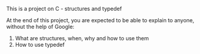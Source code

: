 This is a project on C - structures and typedef

At the end of this project, you are expected to be able to explain to anyone,
without the help of Google:

1. What are structures, when, why and how to use them
2. How to use typedef

